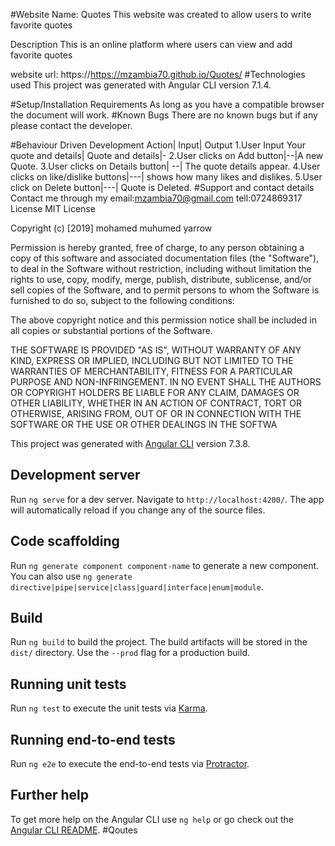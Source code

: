 #Website Name: Quotes
This website was created to allow users to write favorite quotes

Description
This is an online platform where users can view and add favorite quotes

website url: https://https://mzambia70.github.io/Quotes/ #Technologies used This project was generated with Angular CLI version 7.1.4.

#Setup/Installation Requirements As long as you have a compatible browser the document will work. #Known Bugs There are no known bugs but if any please contact the developer.

#Behaviour Driven Development Action| Input| Output 1.User Input Your quote and details| Quote and details|- 2.User clicks on Add button|--|A new Quote. 3.User clicks on Details button| --| The quote details appear. 4.User clicks on like/dislike buttons|---| shows how many likes and dislikes. 5.User click on Delete button|---| Quote is Deleted. #Support and contact details Contact me through my email:mzambia70@gmail.com tell:0724869317 License MIT License

Copyright (c) [2019] mohamed muhumed yarrow 

Permission is hereby granted, free of charge, to any person obtaining a copy of this software and associated documentation files (the "Software"), to deal in the Software without restriction, including without limitation the rights to use, copy, modify, merge, publish, distribute, sublicense, and/or sell copies of the Software, and to permit persons to whom the Software is furnished to do so, subject to the following conditions:

The above copyright notice and this permission notice shall be included in all copies or substantial portions of the Software.

THE SOFTWARE IS PROVIDED "AS IS", WITHOUT WARRANTY OF ANY KIND, EXPRESS OR IMPLIED, INCLUDING BUT NOT LIMITED TO THE WARRANTIES OF MERCHANTABILITY, FITNESS FOR A PARTICULAR PURPOSE AND NON-INFRINGEMENT. IN NO EVENT SHALL THE AUTHORS OR COPYRIGHT HOLDERS BE LIABLE FOR ANY CLAIM, DAMAGES OR OTHER LIABILITY, WHETHER IN AN ACTION OF CONTRACT, TORT OR OTHERWISE, ARISING FROM, OUT OF OR IN CONNECTION WITH THE SOFTWARE OR THE USE OR OTHER DEALINGS IN THE SOFTWA

This project was generated with [Angular CLI](https://github.com/angular/angular-cli) version 7.3.8.

## Development server

Run `ng serve` for a dev server. Navigate to `http://localhost:4200/`. The app will automatically reload if you change any of the source files.

## Code scaffolding

Run `ng generate component component-name` to generate a new component. You can also use `ng generate directive|pipe|service|class|guard|interface|enum|module`.

## Build

Run `ng build` to build the project. The build artifacts will be stored in the `dist/` directory. Use the `--prod` flag for a production build.

## Running unit tests

Run `ng test` to execute the unit tests via [Karma](https://karma-runner.github.io).

## Running end-to-end tests

Run `ng e2e` to execute the end-to-end tests via [Protractor](http://www.protractortest.org/).

## Further help

To get more help on the Angular CLI use `ng help` or go check out the [Angular CLI README](https://github.com/angular/angular-cli/blob/master/README.md).
#Qoutes
